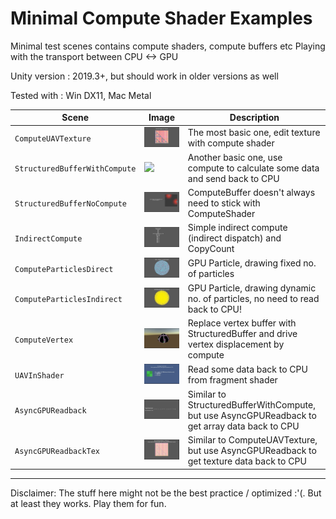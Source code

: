 # Minimal Compute Shader Examples
Minimal test scenes contains compute shaders, compute buffers etc
Playing with the transport between CPU <-> GPU

Unity version : 2019.3+, but should work in older versions as well

Tested with : Win DX11, Mac Metal

| Scene | Image | Description |
| --- | - | --- |
| `ComputeUAVTexture` | ![](READMEImages/ComputeUAVTexture.gif) | The most basic one, edit texture with compute shader |
| `StructuredBufferWithCompute` | ![](READMEImages/StructuredBufferWithCompute.JPG) | Another basic one, use compute to calculate some data and send back to CPU |
| `StructuredBufferNoCompute` | ![](READMEImages/StructuredBufferNoCompute.gif) | ComputeBuffer doesn't always need to stick with ComputeShader |
| `IndirectCompute` | ![](READMEImages/IndirectCompute.gif) | Simple indirect compute (indirect dispatch) and CopyCount |
| `ComputeParticlesDirect` | ![](READMEImages/ComputeParticlesDirect.gif) | GPU Particle, drawing fixed no. of particles |
| `ComputeParticlesIndirect` | ![](READMEImages/ComputeParticlesIndirect.gif) | GPU Particle, drawing dynamic no. of particles, no need to read back to CPU! |
| `ComputeVertex` | ![](READMEImages/ComputeVertex.gif) | Replace vertex buffer with StructuredBuffer and drive vertex displacement by compute |
| `UAVInShader` | ![](READMEImages/UAVInShader.gif) | Read some data back to CPU from fragment shader |
| `AsyncGPUReadback` | ![](READMEImages/AsyncGPUReadback.gif) | Similar to StructuredBufferWithCompute, but use AsyncGPUReadback to get array data back to CPU |
| `AsyncGPUReadbackTex` | ![](READMEImages/AsyncGPUReadbackTex.gif) | Similar to ComputeUAVTexture, but use AsyncGPUReadback to get texture data back to CPU |

-------------

Disclaimer: The stuff here might not be the best practice / optimized :'(. But at least they works. Play them for fun.
